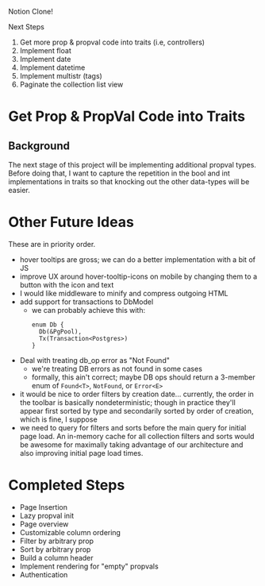 Notion Clone!

Next Steps

1. Get more prop & propval code into traits (i.e, controllers)
2. Implement float
3. Implement date
4. Implement datetime
5. Implement multistr (tags)
6. Paginate the collection list view

# Get Prop & PropVal Code into Traits

## Background

The next stage of this project will be implementing additional propval types.
Before doing that, I want to capture the repetition in the bool and int
implementations in traits so that knocking out the other data-types will be
easier.

# Other Future Ideas

These are in priority order.

- hover tooltips are gross; we can do a better implementation with a bit of JS
- improve UX around hover-tooltip-icons on mobile by changing them to a button
  with the icon and text
- I would like middleware to minify and compress outgoing HTML
- add support for transactions to DbModel
  - we can probably achieve this with:
    ```
    enum Db {
      Db(&PgPool),
      Tx(Transaction<Postgres>)
    }
    ```
- Deal with treating db_op error as "Not Found"
  - we're treating DB errors as not found in some cases
  - formally, this ain't correct; maybe DB ops should return a 3-member enum of
    `Found<T>`, `NotFound`, or `Error<E>`
- it would be nice to order filters by creation date... currently, the order in
  the toolbar is basically nondeterministic; though in practice they'll appear
  first sorted by type and secondarily sorted by order of creation, which is
  fine, I suppose
- we need to query for filters and sorts before the main query for initial page
  load. An in-memory cache for all collection filters and sorts would be awesome
  for maximally taking advantage of our architecture and also improving initial
  page load times.

# Completed Steps

- Page Insertion
- Lazy propval init
- Page overview
- Customizable column ordering
- Filter by arbitrary prop
- Sort by arbitrary prop
- Build a column header
- Implement rendering for "empty" propvals
- Authentication
